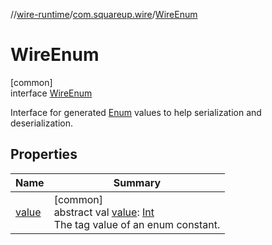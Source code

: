 //[wire-runtime](../../../index.md)/[com.squareup.wire](../index.md)/[WireEnum](index.md)

# WireEnum

[common]\
interface [WireEnum](index.md)

Interface for generated [Enum](https://kotlinlang.org/api/latest/jvm/stdlib/kotlin/-enum/index.html) values to help serialization and deserialization.

## Properties

| Name | Summary |
|---|---|
| [value](value.md) | [common]<br>abstract val [value](value.md): [Int](https://kotlinlang.org/api/latest/jvm/stdlib/kotlin/-int/index.html)<br>The tag value of an enum constant. |
